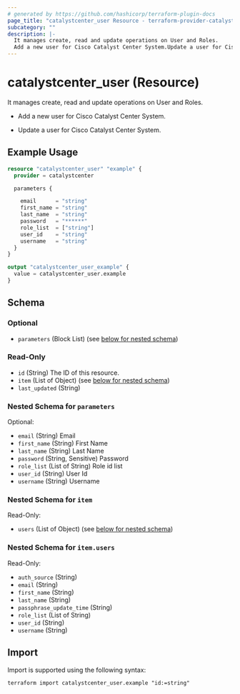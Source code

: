 ```yaml
---
# generated by https://github.com/hashicorp/terraform-plugin-docs
page_title: "catalystcenter_user Resource - terraform-provider-catalystcenter"
subcategory: ""
description: |-
  It manages create, read and update operations on User and Roles.
  Add a new user for Cisco Catalyst Center System.Update a user for Cisco Catalyst Center System.
---
```


# catalystcenter_user (Resource)

It manages create, read and update operations on User and Roles.

- Add a new user for Cisco Catalyst Center System.

- Update a user for Cisco Catalyst Center System.

## Example Usage

```terraform
resource "catalystcenter_user" "example" {
  provider = catalystcenter

  parameters {

    email      = "string"
    first_name = "string"
    last_name  = "string"
    password   = "******"
    role_list  = ["string"]
    user_id    = "string"
    username   = "string"
  }
}

output "catalystcenter_user_example" {
  value = catalystcenter_user.example
}
```

<!-- schema generated by tfplugindocs -->
## Schema

### Optional

- `parameters` (Block List) (see [below for nested schema](#nestedblock--parameters))

### Read-Only

- `id` (String) The ID of this resource.
- `item` (List of Object) (see [below for nested schema](#nestedatt--item))
- `last_updated` (String)

<a id="nestedblock--parameters"></a>
### Nested Schema for `parameters`

Optional:

- `email` (String) Email
- `first_name` (String) First Name
- `last_name` (String) Last Name
- `password` (String, Sensitive) Password
- `role_list` (List of String) Role id list
- `user_id` (String) User Id
- `username` (String) Username


<a id="nestedatt--item"></a>
### Nested Schema for `item`

Read-Only:

- `users` (List of Object) (see [below for nested schema](#nestedobjatt--item--users))

<a id="nestedobjatt--item--users"></a>
### Nested Schema for `item.users`

Read-Only:

- `auth_source` (String)
- `email` (String)
- `first_name` (String)
- `last_name` (String)
- `passphrase_update_time` (String)
- `role_list` (List of String)
- `user_id` (String)
- `username` (String)

## Import

Import is supported using the following syntax:

```shell
terraform import catalystcenter_user.example "id:=string"
```
